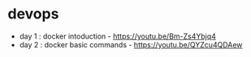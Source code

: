 # devops

* day 1 : docker intoduction - https://youtu.be/Bm-Zs4Ybjq4
* day 2 : docker basic commands - https://youtu.be/QYZcu4QDAew

